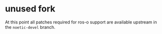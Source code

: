 # unused fork

At this point all patches required for ros-o support are available upstream in the `noetic-devel` branch.

